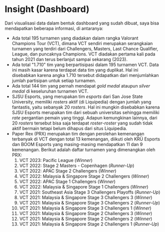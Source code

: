 # Insight (Dashboard)
Dari visualisasi data dalam bentuk dashboard yang sudah dibuat, saya bisa mendapatkan beberapa informasi, di antaranya:
* Ada total 195 turnamen yang diadakan dalam rangka Valorant Champions Tour (VCT), dimana VCT sendiri merupakan serangkaian turnamen yang terdiri dari Challengers, Masters, Last Chance Qualifier, League, dan puncaknya Champions. VCT diadakan pertama kali pada tahun 2021 dan terus berlanjut sampai sekarang (2023).
* Ada total "1.710" tim yang berpartisipasi dalam 195 turnamen VCT. Data ini masih kasar karena terdapat data tim yang duplikat. Hal ini disebabkan karena angka 1.710 tersebut didapatkan dari menjumlahkan jumlah partisipan untuk setiap turnamen.
* Ada total 144 tim yang pernah mendapat _gold medal_ ataupun _silver medal_ di keseluruhan turnamen VCT.
* SJSU Esports, yang merupakan tim _esports_ dari San Jose State University, memiliki _rosters_ aktif (di Liquipedia) dengan jumlah yang fantastis, yaitu sebanyak 20 _rosters_. Hal ini mungkin disebabkan karena SJSU Esports merupakan tim dari sebuah universitas sehingga memiliki _rate_ pergantian pemain yang tinggi. Adapun kemungkinan lainnya, dari 20 _rosters_ tersebut bisa saja terdapat _roster_-_roster_ yang sudah tidak aktif bermain tetapi belum dihapus dari situs Liquipedia.
* Paper Rex (PRX) merupakan tim dengan perolehan kemenangan terbanyak di VCT dengan total 13 kemenangan, diikuti oleh KRÜ Esports dan BOOM Esports yang masing-masing mendapatkan 11 dan 9 kemenangan. Berikut adalah daftar turnamen yang dimenangkan oleh PRX:
    1. VCT 2023: Pacific League (_Winner_)
    2. VCT 2022: Stage 2 Masters - Copenhagen (_Runner-Up_)
    3. VCT 2022: APAC Stage 2 Challengers (_Winner_)
    4. VCT 2022: Malaysia & Singapore Stage 2 Challengers (_Winner_)
    5. VCT 2022: APAC Stage 1 Challengers (_Winner_)
    6. VCT 2022: Malaysia & Singapore Stage 1 Challengers (_Winner_)
    7. VCT 2021: Southeast Asia Stage 3 Challengers Playoffs (_Runner-Up_)
    8. VCT 2021: Malaysia & Singapore Stage 3 Challengers 3 (_Winner_)
    9. VCT 2021: Malaysia & Singapore Stage 3 Challengers 2 (_Runner-Up_)
    10. VCT 2021: Malaysia & Singapore Stage 3 Challengers 1 (_Winner_)
    11. VCT 2021: Malaysia & Singapore Stage 2 Challengers 3 (_Winner_)
    12. VCT 2021: Malaysia & Singapore Stage 2 Challengers 2 (_Winner_)
    13. VCT 2021: Malaysia & Singapore Stage 2 Challengers 1 (_Runner-Up_)